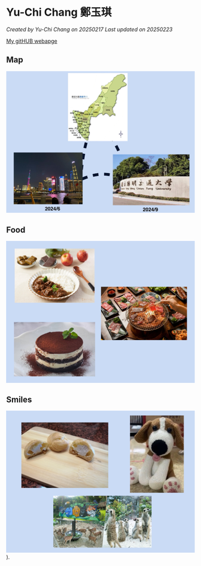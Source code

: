 # Yu-Chi Chang 鄭玉琪

*Created by Yu-Chi Chang on 20250217 Last updated on 20250223*


[My gitHUB webapge](https://github.com/Yuchi-Chang-313707029) 


## Map
![1](https://github.com/YuChi-Cheng/Finance_Economic/blob/main/map.jpg)


## Food

![2](https://github.com/YuChi-Cheng/Finance_Economic/blob/main/food.jpg)


## Smiles

![3](https://github.com/YuChi-Cheng/Finance_Economic/blob/main/smile.jpg)).


